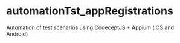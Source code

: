 # automationTst_appRegistrations
Automation of test scenarios using CodeceptJS + Appium (iOS and Android)
